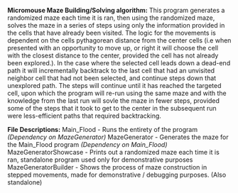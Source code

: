**Micromouse Maze Building/Solving algorithm:**
  This program generates a randomized maze each time it is ran, then using the randomized maze, solves the maze in a series of steps using only the information provided in the cells that have already been visited. The logic for the movements is dependent on the cells pythagorean distance from the center cells (i.e when presented with an opportunity to move up, or right it will choose the cell with the closest distance to the center, provided the cell has not already been explored.). In the case where the selected cell leads down a dead-end path it will incrementally backtrack to the last cell that had an unvisited neighbor cell that had not been selected, and continue steps down that unexplored path. The steps will continue until it has reached the targeted cell, upon which the program will re-run using the same maze and with the knowledge from the last run will sovle the maze in fewer steps, provided some of the steps that it took to get to the center in the subsequent run were less-efficient paths that required backtracking. 
  
**File Descriptions:**
  Main_Flood - Runs the entirety of the program *(Dependency on MazeGenerator)*
  MazeGenerator - Generates the maze for the Main_Flood program *(Dependency on Main_Flood)*
  MazeGeneratorShowcase - Prints out a randomized maze each time it is ran, standalone program used only for demonstrative purposes
  MazeGeneratorBuilder - Shows the process of maze construction in stepped movements, made for demonstrative / debugging purposes. (Also standalone) 
